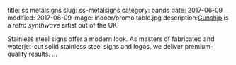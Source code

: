 title: ss metalsigns
slug: ss-metalsigns
category: bands
date: 2017-06-09
modified: 2017-06-09
image: indoor/promo table.jpg
description:[Gunship](https://www.gunshipmusic.com/) is a *retro synthwave* artist out of the UK.

Stainless steel signs offer a modern look. As masters of fabricated and waterjet-cut solid stainless steel signs and logos, we deliver premium-quality results. ...
